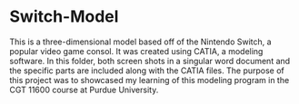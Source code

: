 # Switch-Model

This is a three-dimensional model based off of the Nintendo Switch, a popular video game consol.  It was created using CATIA, a modeling software.  In this folder, both screen shots in a singular word document and the specific parts are included along with the CATIA files.  The purpose of this project was to showcased my learning of this modeling program in the CGT 11600 course at Purdue University.
